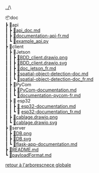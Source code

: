 [../](../arborescence-fichiers-projet.md)\

📦doc\
 ┣ 📂api\
 ┃ ┣ [📜api_doc.md](api/api_doc.md)\
 ┃ ┣ [📜documentation-api-fr.md](api/documentation-api-fr.md)\
 ┃ ┗ [📜example_api.py](api/example_api.py)\
 ┣ 📂client\
 ┃ ┣ 📂Jetson\
 ┃ ┃ ┣ [📜BDD_client.drawio.png](client/Jetson/BDD_client.drawio.png)\
 ┃ ┃ ┣ [📜BDD_client.drawio.svg](client/Jetson/BDD_client.drawio.svg)\
 ┃ ┃ ┣ [📜doc_jetson_fr.md](client/Jetson/doc_jetson_fr.md)\
 ┃ ┃ ┣ [📜spatial-object-detection-doc.md](client/Jetson/spatial-object-detection-doc.md)\
 ┃ ┃ ┗ [📜spatial-object-detection-doc_fr.md](client/Jetson/spatial-object-detection-doc_fr.md)\
 ┃ ┣ 📂PyCom\
 ┃ ┃ ┣ [📜PyCom-documentation.md](client/PyCom/PyCom-documentation.md)\
 ┃ ┃ ┗ [📜documentation-pycom-fr.md](client/PyCom/documentation-pycom-fr.md)\
 ┃ ┣ 📂 esp32\
 ┃ ┃ ┣ [📜 esp32-documentation.md](client/esp32/esp32-documentation.md)\
 ┃ ┃ ┗ 📜 [esp32-documentation_fr.md](client/esp32/esp32-documentation_fr.md)\
 ┃ ┣ [📜cablage.drawio.png](client/cablage.drawio.png)\
 ┃ ┗ [📜cablage.drawio.svg](client/cablage.drawio.svg)\
 ┣ 📂server\
 ┃ ┣ [📜DB.png](server/DB.png)\
 ┃ ┣ [📜DB.svg](server/DB.svg)\
 ┃ ┗ [📜flask-app-documentation.md](server/flask-app-documentation.md)\
 ┣ [📜README.md](README.md)\
 ┗ [📜payloadFormat.md](payloadFormat.md)

[retour à l'arborescnece globale](../arborescence-fichiers-projet.md)